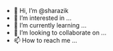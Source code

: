 - 👋 Hi, I’m @sharazik
- 👀 I’m interested in ...
- 🌱 I’m currently learning ...
- 💞️ I’m looking to collaborate on ...
- 📫 How to reach me ...

<!---
sharazik/sharazik is a ✨ special ✨ repository because its `README.md` (this file) appears on your GitHub profile.
You can click the Preview link to take a look at your changes.
--->
